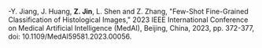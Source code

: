 -Y. Jiang, J. Huang, **Z. Jin**, L. Shen and Z. Zhang, "Few-Shot Fine-Grained Classification of Histological Images," 2023 IEEE International Conference on Medical Artificial Intelligence (MedAI), Beijing, China, 2023, pp. 372-377, doi: 10.1109/MedAI59581.2023.00056.

